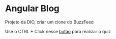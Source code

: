 # Angular Blog
Projeto da DIO, criar um clone do BuzzFeed

<p>Use o CTRL + Click nesse <a href="https://matheusbloize.github.io/dio-angular-buzzfeed/" target="_blank">botão</a> para realizar o quiz</p>
